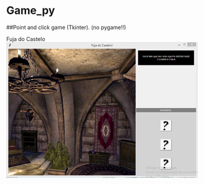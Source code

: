 # Game_py

##Point and click game (Tkinter).
(no pygame!!)

Fuja do Castelo
<img src="/assets/img1.jpg">
